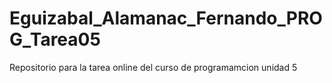 # Eguizabal_Alamanac_Fernando_PROG_Tarea05
Repositorio para la tarea online del curso de programamcion unidad 5
